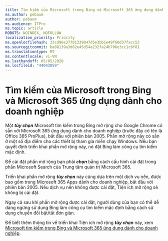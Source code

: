 ```yaml
---
title: Tìm kiếm của Microsoft trong Bing và Microsoft 365 ứng dụng dành cho doanh nghiệp
ms.author: pebaum
author: pebaum
ms.audience: ITPro
ms.topic: article
ROBOTS: NOINDEX, NOFOLLOW
localization_priority: Priority
ms.openlocfilehash: 33cd96e37701339047d5e3bb1e49f60d37facc53
ms.sourcegitcommit: ba88139a3d02e45d54a232fa24b706e3cc1c6f81
ms.translationtype: MT
ms.contentlocale: vi-VN
ms.lasthandoff: 05/05/2020
ms.locfileid: "44043059"
---
```

# <a name="microsoft-search-in-bing-and-microsoft-365-apps-for-enterprise"></a>Tìm kiếm của Microsoft trong Bing và Microsoft 365 ứng dụng dành cho doanh nghiệp

Một ***tùy chọn*** Microsoft tìm kiếm trong Bing mở rộng cho Google Chrome có sẵn với Microsoft 365 ứng dụng dành cho doanh nghiệp (trước đây có tên là Office 365 ProPlus), bắt đầu với phiên bản 2005. Phần mở rộng này có sẵn ở một số địa điểm cho các thiết bị tham gia miền chạy Windows. Nếu bạn quyết định triển khai phần mở rộng này, nó đặt Bing làm công cụ tìm kiếm mặc định.

Để cài đặt phần mở rộng bạn phải ***chọn*** bằng cách cấu hình cài đặt trong phần Microsoft Search của Trung tâm quản trị Microsoft 365.

Triển khai phần mở rộng ***tùy chọn*** này cũng dựa trên một dịch vụ nền, được bao gồm trong Microsoft 365 Apps dành cho doanh nghiệp, bắt đầu với phiên bản 2005. Nếu dịch vụ nền không được cài đặt, Tiện ích mở rộng sẽ không bị cài đặt.

Ngay cả sau khi phần mở rộng được cài đặt, người dùng của bạn có thể dễ dàng ngừng sử dụng Bing làm công cụ tìm kiếm mặc định bằng cách sử dụng chuyển đổi bật/tắt đơn giản.

Để biết thêm thông tin về triển khai Tiện ích mở rộng ***tùy chọn*** này, xem [Microsoft tìm kiếm trong Bing và Microsoft 365 ứng dụng dành cho doanh nghiệp](https://docs.microsoft.com/deployoffice/microsoft-search-bing).